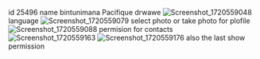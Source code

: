 id 25496
name bintunimana Pacifique
drwawe ![Screenshot_1720559048](https://github.com/PacifiqueBintunimana/fourth_mobile_assignment/assets/168170851/1fe4077f-d37f-49af-81d6-5669744e2b61)
language
![Screenshot_1720559079](https://github.com/PacifiqueBintunimana/fourth_mobile_assignment/assets/168170851/280909bd-184d-43d8-af42-05df42ed980f)
select photo or take photo for plofile
![Screenshot_1720559088](https://github.com/PacifiqueBintunimana/fourth_mobile_assignment/assets/168170851/b6b2c413-fc9d-4d4b-a6b5-4327b36d70ec)
permision for contacts 
![Screenshot_1720559163](https://github.com/PacifiqueBintunimana/fourth_mobile_assignment/assets/168170851/4830fa02-6234-4d1a-ba91-eab46318b8dc)
![Screenshot_1720559176](https://github.com/PacifiqueBintunimana/fourth_mobile_assignment/assets/168170851/de097487-efde-4cb5-b6d1-e5e59bc3c650)
also the last show permission
